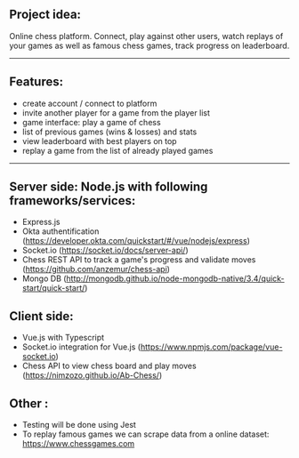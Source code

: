 ## Project idea: 

Online chess platform. Connect, play against other users, watch replays of your games as well as famous chess games, track progress on leaderboard.

---

## Features:

- create account / connect to platform
- invite another player for a game from the player list
- game interface: play a game of chess
- list of previous games (wins & losses) and stats
- view leaderboard with best players on top
- replay a game from the list of already played games

---

## Server side: Node.js with following frameworks/services:

- Express.js
- Okta authentification (https://developer.okta.com/quickstart/#/vue/nodejs/express) 
- Socket.io (https://socket.io/docs/server-api/)
- Chess REST API to track a game's progress and validate moves (https://github.com/anzemur/chess-api)
- Mongo DB (http://mongodb.github.io/node-mongodb-native/3.4/quick-start/quick-start/)

## Client side: 

- Vue.js with Typescript
- Socket.io integration for Vue.js (https://www.npmjs.com/package/vue-socket.io)
- Chess API to view chess board and play moves (https://nimzozo.github.io/Ab-Chess/)

## Other : 

- Testing will be done using Jest
- To replay famous games we can scrape data from a online dataset: https://www.chessgames.com

